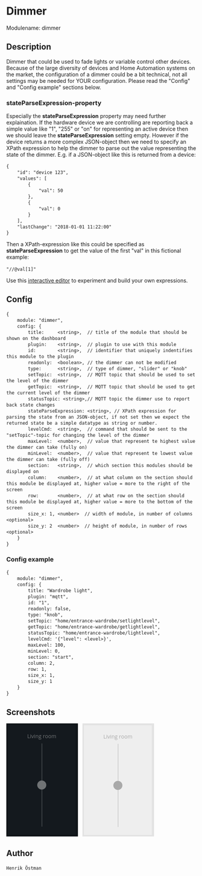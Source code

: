 # Dimmer

Modulename: dimmer


## Description

Dimmer that could be used to fade lights or variable control other devices.
Because of the large diversity of devices and Home Automation systems on the market, the configuration of a dimmer could be a bit technical, not all settings may be needed for YOUR configuration. Please read the "Config" and "Config example" sections below.

### stateParseExpression-property
Especially the __stateParseExpression__ property may need further explaination. If the hardware device we are controlling are reporting back a simple value like "1", "255" or "on" for representing an active device then we should leave the __stateParseExpression__ setting empty. However if the device returns a more complex JSON-object then we need to specify an XPath expression to help the dimmer to parse out the value representing the state of the dimmer.
E.g. if a JSON-object like this is returned from a device:

```
{
    "id": "device 123",
    "values": [
        {
            "val": 50
        },
        {
            "val": 0
        }
    ],
    "lastChange": "2018-01-01 11:22:00" 
}
```
Then a XPath-expression like this could be specified as __stateParseExpression__ to get the value of the first "val" in this fictional example:

``
"//@val[1]"
``

Use this [interactive editor](http://dragonworx.github.io/jsel/) to experiment and build your own expressions.

## Config

    {
        module: "dimmer",
        config: {
            title:     <string>,  // title of the module that should be shown on the dashboard
            plugin:    <string>,  // plugin to use with this module
            id:        <string>,  // identifier that uniquely indentifies this module to the plugin
	        readonly:  <boolean>, // the dimmer can not be modified
            type:      <string>,  // type of dimmer, "slider" or "knob"
            setTopic:  <string>,  // MQTT topic that should be used to set the level of the dimmer
            getTopic:  <string>,  // MQTT topic that should be used to get the current level of the dimmer
            statusTopic: <string>,// MQTT topic the dimmer use to report back state changes
            stateParseExpression: <string>, // XPath expression for parsing the state from an JSON-object, if not set then we expect the returned state be a simple datatype as string or number.
            levelCmd:  <string>,  // command that should be sent to the "setTopic"-topic for changing the level of the dimmer
            maxLevel:  <number>,  // value that represent te highest value the dimmer can take (fully on)
            minLevel:  <number>,  // value that represent te lowest value the dimmer can take (fully off)
            section:   <string>,  // which section this modules should be displayed on
            column:    <number>,  // at what column on the section should this module be displayed at, higher value = more to the right of the screen
            row:       <number>,  // at what row on the section should this module be displayed at, higher value = more to the bottom of the screen
            size_x: 1, <number>  // width of module, in number of columns <optional>
            size_y: 2  <number>  // height of module, in number of rows <optional>
        }
    }


### Config example

    {
        module: "dimmer",
        config: {
            title: "Wardrobe light",
            plugin: "mqtt",
            id: "1",
            readonly: false,
            type: "knob",
            setTopic: "home/entrance-wardrobe/setlightlevel",
            getTopic: "home/entrance-wardrobe/getlightlevel",
            statusTopic: "home/entrance-wardrobe/lightlevel",
            levelCmd: '{"level": <level>}',
            maxLevel: 100,
            minLevel: 0,
            section: "start",
            column: 2,
            row: 1,
            size_x: 1,
            size_y: 1
        }
    }

## Screenshots

![dimmer with dark theme](doc/dimmer-dark.png "Dimmer - dark theme") &nbsp; ![dimmer with light theme](doc/dimmer-light.png "Dimmer - light theme")


## Author

    Henrik Östman
